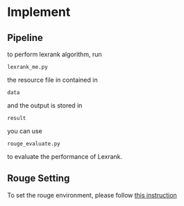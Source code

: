 # Implement
## Pipeline
to perform lexrank algorithm, run
```
lexrank_me.py
```
the resource file in contained in
```
data
```
and the output is stored in 
```
result
```
you can use 
```
rouge_evaluate.py
```
to evaluate the performance of Lexrank.
## Rouge Setting
To set the rouge environment, please follow [this instruction](https://stackoverflow.com/a/57686103/10143020)

